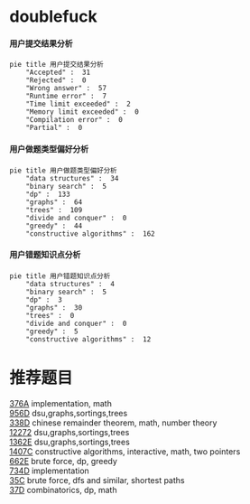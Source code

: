 # doublefuck

<!-- tabs:start -->



#### **用户提交结果分析**

```mermaid
pie title 用户提交结果分析
    "Accepted" :  31
    "Rejected" :  0
    "Wrong answer" :  57
    "Runtime error" :  7
    "Time limit exceeded" :  2
    "Memory limit exceeded" :  0
    "Compilation error" :  0
    "Partial" :  0
```

#### **用户做题类型偏好分析**

```mermaid
pie title 用户做题类型偏好分析
    "data structures" :  34
    "binary search" :  5
    "dp" :  133
    "graphs" :  64
    "trees" :  109
    "divide and conquer" :  0
    "greedy" :  44
    "constructive algorithms" :  162
```
#### **用户错题知识点分析**

```mermaid
pie title 用户错题知识点分析
    "data structures" :  4
    "binary search" :  5
    "dp" :  3
    "graphs" :  30
    "trees" :  0
    "divide and conquer" :  0
    "greedy" :  5
    "constructive algorithms" :  12
```



<!-- tabs:end -->
# 推荐题目
[376A](https://codeforces.com/contest/376/problem/A)		implementation,
                        math		  
[956D](https://codeforces.com/contest/956/problem/D)		dsu,graphs,sortings,trees		  
[338D](https://codeforces.com/contest/338/problem/D)		chinese remainder theorem,
                        math,
                        number theory		  
[12272](https://codeforces.com/contest/1227/problem/2)		dsu,graphs,sortings,trees		  
[1362E](https://codeforces.com/contest/1362/problem/E)		dsu,graphs,sortings,trees		  
[1407C](https://codeforces.com/contest/1407/problem/C)		constructive algorithms,
                        interactive,
                        math,
                        two pointers		  
[662E](https://codeforces.com/contest/662/problem/E)		brute force,
                        dp,
                        greedy		  
[734D](https://codeforces.com/contest/734/problem/D)		implementation		  
[35C](https://codeforces.com/contest/35/problem/C)		brute force,
                        dfs and similar,
                        shortest paths		  
[37D](https://codeforces.com/contest/37/problem/D)		combinatorics,
                        dp,
                        math		  
